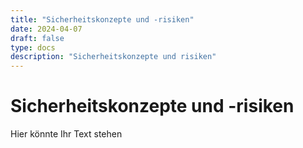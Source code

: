 ```yaml
---
title: "Sicherheitskonzepte und -risiken"
date: 2024-04-07
draft: false
type: docs
description: "Sicherheitskonzepte und risiken"
---
```


# Sicherheitskonzepte und -risiken

Hier könnte Ihr Text stehen